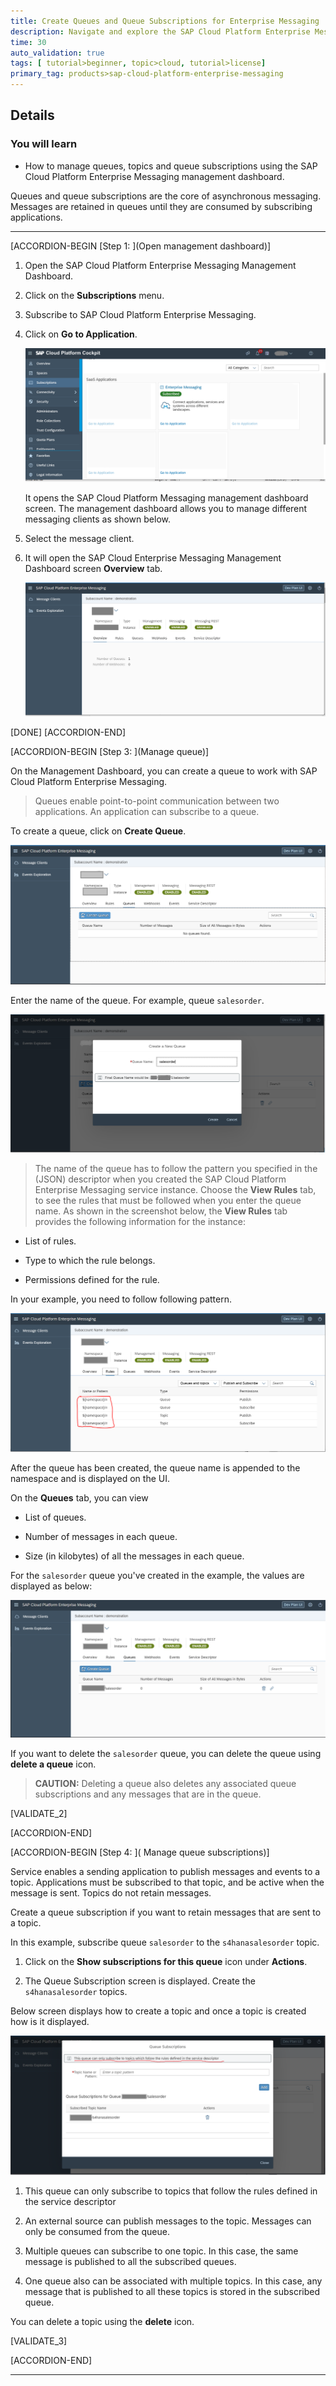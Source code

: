 ```yaml
---
title: Create Queues and Queue Subscriptions for Enterprise Messaging
description: Navigate and explore the SAP Cloud Platform Enterprise Messaging management dashboard to implement messaging concepts like queues and queue subscriptions.
time: 30
auto_validation: true
tags: [ tutorial>beginner, topic>cloud, tutorial>license]
primary_tag: products>sap-cloud-platform-enterprise-messaging
---
```


## Details
### You will learn
  - How to manage queues, topics and queue subscriptions using the SAP Cloud Platform Enterprise Messaging management dashboard.

Queues and queue subscriptions are the core of asynchronous messaging. Messages are retained in queues until they are consumed by subscribing applications.


---

[ACCORDION-BEGIN [Step 1: ](Open management dashboard)]

1. Open the SAP Cloud Platform Enterprise Messaging Management Dashboard.

2. Click on the **Subscriptions** menu.

3. Subscribe to SAP Cloud Platform Enterprise Messaging.

4. Click on **Go to Application**.

    ![Service Instance](subaccount-em.PNG)

    It opens the SAP Cloud Platform Messaging management dashboard screen. The management dashboard allows you to manage different messaging clients as shown below.

5. Select the message client.
6. It will open the SAP Cloud Enterprise Messaging Management Dashboard screen  **Overview** tab.


    ![Management Dashboard Message Client Overview](em-instance-overview.PNG)

[DONE]
[ACCORDION-END]

  [ACCORDION-BEGIN [Step 3: ](Manage queue)]

On the Management Dashboard, you can create a queue to work with SAP Cloud Platform Enterprise Messaging.

> Queues enable point-to-point communication between two applications. An application can subscribe to a queue.


To create a queue, click on **Create Queue**.

  ![Create a Queue Option](create-queue-option.PNG)

Enter the name of the queue. For example, queue `salesorder`.

  ![Create a Queue](create-queue.PNG)

> The name of the queue has to follow the pattern you specified in the (JSON) descriptor when you created the SAP Cloud Platform Enterprise Messaging service instance. Choose the **View Rules** tab, to see the rules that must be followed when you enter the queue name. As shown in the screenshot below, the **View Rules** tab provides the following information for the instance:
>
  - List of rules.
>
  - Type to which the rule belongs.
>
  - Permissions defined for the rule.

In your example, you need to follow following pattern.


![View Rules](rules.PNG)

After the queue has been created, the queue name is appended to the namespace and is displayed on the UI.

On the **Queues** tab, you can view

  - List of queues.

  - Number of messages in each queue.

  - Size (in kilobytes) of all the messages in each queue.

For the `salesorder` queue you've created in the example, the values are displayed as below:

![Queue Details](ems-queues-tab.PNG)


If you want to delete the `salesorder` queue, you can delete the queue using **delete a queue** icon.


>**CAUTION:** Deleting a queue also deletes any associated queue subscriptions and any messages that are in the queue.


[VALIDATE_2]

[ACCORDION-END]

[ACCORDION-BEGIN [Step 4: ]( Manage queue subscriptions)]
>
Service enables a sending application to publish messages and events to a topic. Applications must be subscribed to that topic, and be active when the message is sent. Topics do not retain messages.
>
Create a queue subscription if you want to retain messages that are sent to a topic.

In this example, subscribe queue `salesorder` to the `s4hanasalesorder` topic.

1. Click on the **Show subscriptions for this queue** icon under **Actions**.

2. The Queue Subscription screen is displayed. Create the `s4hanasalesorder` topics.

Below screen displays how to create a topic and once a topic is created how is it displayed.

![Queue Subscriptions](queue-subscription.PNG)

>
1. This queue can only subscribe to topics that follow the rules defined in the service descriptor
>
2. An external source can publish messages to the topic. Messages can only be consumed from the queue.
>
3. Multiple queues can subscribe to one topic. In this case, the same message is published to all the subscribed queues.
>
4. One queue also can be associated with multiple topics. In this case, any message that is published to all these topics is stored in the subscribed queue.


You can delete a topic using the **delete** icon.

[VALIDATE_3]

[ACCORDION-END]

---
